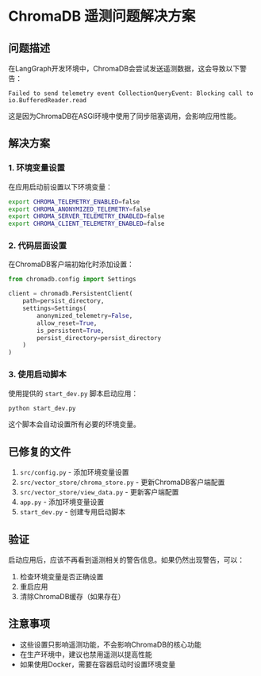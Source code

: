 # ChromaDB 遥测问题解决方案

## 问题描述

在LangGraph开发环境中，ChromaDB会尝试发送遥测数据，这会导致以下警告：

```
Failed to send telemetry event CollectionQueryEvent: Blocking call to io.BufferedReader.read
```

这是因为ChromaDB在ASGI环境中使用了同步阻塞调用，会影响应用性能。

## 解决方案

### 1. 环境变量设置

在应用启动前设置以下环境变量：

```bash
export CHROMA_TELEMETRY_ENABLED=false
export CHROMA_ANONYMIZED_TELEMETRY=false
export CHROMA_SERVER_TELEMETRY_ENABLED=false
export CHROMA_CLIENT_TELEMETRY_ENABLED=false
```

### 2. 代码层面设置

在ChromaDB客户端初始化时添加设置：

```python
from chromadb.config import Settings

client = chromadb.PersistentClient(
    path=persist_directory,
    settings=Settings(
        anonymized_telemetry=False,
        allow_reset=True,
        is_persistent=True,
        persist_directory=persist_directory
    )
)
```

### 3. 使用启动脚本

使用提供的 `start_dev.py` 脚本启动应用：

```bash
python start_dev.py
```

这个脚本会自动设置所有必要的环境变量。

## 已修复的文件

1. `src/config.py` - 添加环境变量设置
2. `src/vector_store/chroma_store.py` - 更新ChromaDB客户端配置
3. `src/vector_store/view_data.py` - 更新客户端配置
4. `app.py` - 添加环境变量设置
5. `start_dev.py` - 创建专用启动脚本

## 验证

启动应用后，应该不再看到遥测相关的警告信息。如果仍然出现警告，可以：

1. 检查环境变量是否正确设置
2. 重启应用
3. 清除ChromaDB缓存（如果存在）

## 注意事项

- 这些设置只影响遥测功能，不会影响ChromaDB的核心功能
- 在生产环境中，建议也禁用遥测以提高性能
- 如果使用Docker，需要在容器启动时设置环境变量 